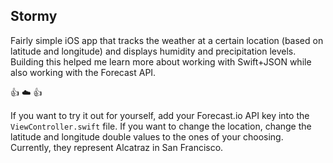 Stormy
----

Fairly simple iOS app that tracks the weather at a certain location (based on latitude and longitude) and displays humidity and precipitation levels. Building this helped me learn more about working with Swift+JSON while also working with the Forecast API.

:+1: :cloud: :+1:

If you want to try it out for yourself, add your Forecast.io API key into the `ViewController.swift` file. If you want to change the location, change the latitude and longitude double values to the ones of your choosing. Currently, they represent Alcatraz in San Francisco. 